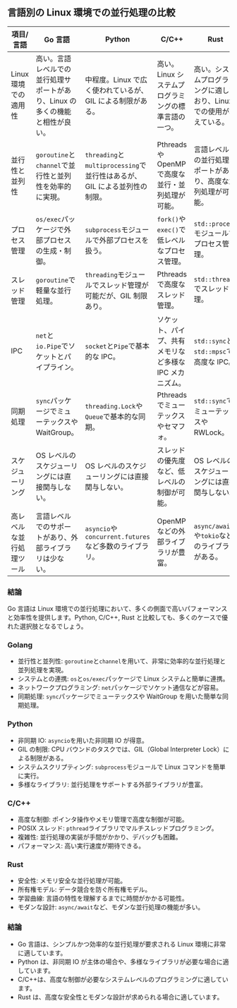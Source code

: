 ## 言語別の Linux 環境での並行処理の比較

| 項目/言語                | Go 言語                                                                      | Python                                                                   | C/C++                                                   | Rust                                                                   |
| ------------------------ | ---------------------------------------------------------------------------- | ------------------------------------------------------------------------ | ------------------------------------------------------- | ---------------------------------------------------------------------- |
| Linux 環境での適用性     | 高い。言語レベルでの並行処理サポートがあり、Linux の多くの機能と相性が良い。 | 中程度。Linux で広く使われているが、GIL による制限がある。               | 高い。Linux システムプログラミングの標準言語の一つ。    | 高い。システムプログラミングに適しており、Linux での使用が増えている。 |
| 並行性と並列性           | `goroutine`と`channel`で並行性と並列性を効率的に実現。                       | `threading`と`multiprocessing`で並行性はあるが、GIL による並列性の制限。 | Pthreads や OpenMP で高度な並行・並列処理が可能。       | 言語レベルでの並行処理サポートがあり、高度な並列処理が可能。           |
| プロセス管理             | `os/exec`パッケージで外部プロセスの生成・制御。                              | `subprocess`モジュールで外部プロセスを扱う。                             | `fork()`や`exec()`で低レベルなプロセス管理。            | `std::process`モジュールでプロセス管理。                               |
| スレッド管理             | `goroutine`で軽量な並行処理。                                                | `threading`モジュールでスレッド管理が可能だが、GIL 制限あり。            | Pthreads で高度なスレッド管理。                         | `std::thread`でスレッド管理。                                          |
| IPC                      | `net`と`io.Pipe`でソケットとパイプライン。                                   | `socket`と`Pipe`で基本的な IPC。                                         | ソケット、パイプ、共有メモリなど多様な IPC メカニズム。 | `std::sync`と`std::mpsc`で高度な IPC。                                 |
| 同期処理                 | `sync`パッケージでミューテックスや WaitGroup。                               | `threading.Lock`や`Queue`で基本的な同期。                                | Pthreads でミューテックスやセマフォ。                   | `std::sync`でミューテックスや RWLock。                                 |
| スケジューリング         | OS レベルのスケジューリングには直接関与しない。                              | OS レベルのスケジューリングには直接関与しない。                          | スレッドの優先度など、低レベルの制御が可能。            | OS レベルのスケジューリングには直接関与しない。                        |
| 高レベルな並行処理ツール | 言語レベルでのサポートがあり、外部ライブラリは少ない。                       | `asyncio`や`concurrent.futures`など多数のライブラリ。                    | OpenMP などの外部ライブラリが豊富。                     | `async/await`や`tokio`などのライブラリがある。                         |

### 結論

Go 言語は Linux 環境での並行処理において、多くの側面で高いパフォーマンスと効率性を提供します。Python, C/C++, Rust と比較しても、多くのケースで優れた選択肢となるでしょう。

### Golang

- 並行性と並列性: `goroutine`と`channel`を用いて、非常に効率的な並行処理と並列処理を実現。
- システムとの連携: `os`と`os/exec`パッケージで Linux システムと簡単に連携。
- ネットワークプログラミング: `net`パッケージでソケット通信などが容易。
- 同期処理: `sync`パッケージでミューテックスや WaitGroup を用いた簡単な同期処理。

### Python

- 非同期 IO: `asyncio`を用いた非同期 IO が得意。
- GIL の制限: CPU バウンドのタスクでは、GIL（Global Interpreter Lock）による制限がある。
- システムスクリプティング: `subprocess`モジュールで Linux コマンドを簡単に実行。
- 多様なライブラリ: 並行処理をサポートする外部ライブラリが豊富。

### C/C++

- 高度な制御: ポインタ操作やメモリ管理で高度な制御が可能。
- POSIX スレッド: `pthread`ライブラリでマルチスレッドプログラミング。
- 複雑性: 並行処理の実装が手間がかかり、デバッグも困難。
- パフォーマンス: 高い実行速度が期待できる。

### Rust

- 安全性: メモリ安全な並行処理が可能。
- 所有権モデル: データ競合を防ぐ所有権モデル。
- 学習曲線: 言語の特性を理解するまでに時間がかかる可能性。
- モダンな設計: `async/await`など、モダンな並行処理の機能が多い。

### 結論

- Go 言語は、シンプルかつ効率的な並行処理が要求される Linux 環境に非常に適しています。
- Python は、非同期 IO が主体の場合や、多様なライブラリが必要な場合に適しています。
- C/C++は、高度な制御が必要なシステムレベルのプログラミングに適しています。
- Rust は、高度な安全性とモダンな設計が求められる場合に適しています。
